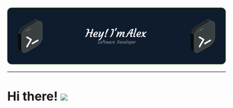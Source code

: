[![Header](./github-header-image(1).png "Header")](https://some-url.dev/)


--------------------------


# Hi there! <img src="https://raw.githubusercontent.com/MartinHeinz/MartinHeinz/master/wave.gif" width="30px">

<!--
**xanecu/xanecu** is a ✨ _special_ ✨ repository because its `README.md` (this file) appears on your GitHub profile.

Here are some ideas to get you started:

- 🔭 I’m currently working on ...
- 🌱 I’m currently learning ...
- 👯 I’m looking to collaborate on ...
- 🤔 I’m looking for help with ...
- 💬 Ask me about ...
- 📫 How to reach me: ...
- 😄 Pronouns: ...
- ⚡ Fun fact: ...
-->

